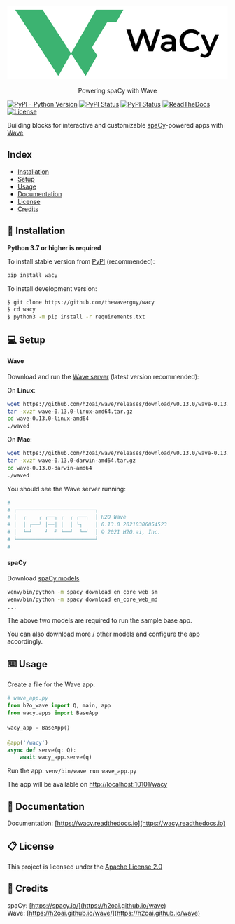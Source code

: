<img src="docs/source/_static/logo/logo_horizontal_light_450_x_150.svg">

<p align='center'>
	Powering spaCy with Wave
</p>

[![PyPI - Python Version](https://img.shields.io/pypi/pyversions/wacy?color=orange&logo=python)](https://pypi.org/project/wacy)
[![PyPI Status](https://img.shields.io/pypi/v/wacy?label=pypi&color=green&logo=pypi)](https://pypi.org/project/wacy)
[![PyPI Status](https://pepy.tech/badge/wacy?rightcolor=yellowgreen)](https://pepy.tech/project/wacy)
[![ReadTheDocs](https://readthedocs.org/projects/wacy/badge/?version=stable)](https://wacy.readthedocs.io/en/stable)
[![License](https://img.shields.io/badge/License-Apache%202.0-blue.svg)](https://github.com/thewaverguy/wacy/blob/master/LICENSE)

Building blocks for interactive and customizable [spaCy](http://spacy.io)-powered apps with [Wave](https://h2oai.github.io/wave)

## Index

* [Installation](#Installation)
* [Setup](#Setup)
* [Usage](#Usage)
* [Documentation](#Documentation)
* [License](#License)
* [Credits](#Credits)

## 🚀 Installation

**Python 3.7 or higher is required**

To install stable version from [PyPI](https://pypi.org/project/wacy) (recommended):

```bash
pip install wacy
```

To install development version:

```bash
$ git clone https://github.com/thewaverguy/wacy
$ cd wacy
$ python3 -m pip install -r requirements.txt
```

## 💻 Setup

#### Wave

Download and run the [Wave server](https://github.com/h2oai/wave/releases) (latest version recommended):

On **Linux**:

```bash
wget https://github.com/h2oai/wave/releases/download/v0.13.0/wave-0.13.0-linux-amd64.tar.gz
tar -xvzf wave-0.13.0-linux-amd64.tar.gz
cd wave-0.13.0-linux-amd64
./waved
```

On **Mac**:

```bash
wget https://github.com/h2oai/wave/releases/download/v0.13.0/wave-0.13.0-darwin-amd64.tar.gz
tar -xvzf wave-0.13.0-darwin-amd64.tar.gz
cd wave-0.13.0-darwin-amd64
./waved
```

You should see the Wave server running:

```bash
#
# ┌─────────────────────────┐
# │  ┌    ┌ ┌──┐ ┌  ┌ ┌──┐  │ H2O Wave
# │  │ ┌──┘ │──│ │  │ └┐    │ 0.13.0 20210306054523
# │  └─┘    ┘  ┘ └──┘  └─┘  │ © 2021 H2O.ai, Inc.
# └─────────────────────────┘
#
```

#### spaCy

Download [spaCy models](https://spacy.io/usage/models)

```bash
venv/bin/python -m spacy download en_core_web_sm
venv/bin/python -m spacy download en_core_web_md
...
```

The above two models are required to run the sample base app.

You can also download more / other models and configure the app accordingly.

## ⌨️ Usage
Create a file for the Wave app:

```python
# wave_app.py
from h2o_wave import Q, main, app
from wacy.apps import BaseApp

wacy_app = BaseApp()

@app('/wacy')
async def serve(q: Q):
    await wacy_app.serve(q)
```

Run the app: `venv/bin/wave run wave_app.py`

The app will be available on [http://localhost:10101/wacy](http://localhost:10101/wacy)

## 📖 Documentation

Documentation: [https://wacy.readthedocs.io](https://wacy.readthedocs.io)

## 📋 License

This project is licensed under the [Apache License 2.0](LICENSE)

## 🙏 Credits

spaCy: [https://spacy.io/](https://h2oai.github.io/wave)   
Wave: [https://h2oai.github.io/wave/](https://h2oai.github.io/wave)
